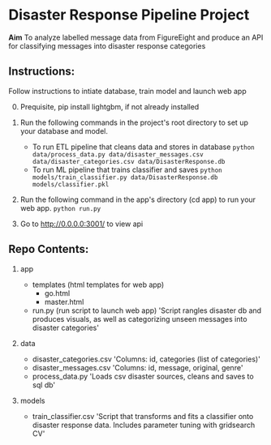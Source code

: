 # Disaster Response Pipeline Project

**Aim** To analyze labelled message data from FigureEight and produce an API for classifying messages into disaster response categories

## Instructions:
Follow instructions to intiate database, train model and launch web app

0. Prequisite, pip install lightgbm, if not already installed

1. Run the following commands in the project's root directory to set up your database and model.

    - To run ETL pipeline that cleans data and stores in database
        `python data/process_data.py data/disaster_messages.csv data/disaster_categories.csv data/DisasterResponse.db`
    - To run ML pipeline that trains classifier and saves
        `python models/train_classifier.py data/DisasterResponse.db models/classifier.pkl`

2. Run the following command in the app's directory (cd app) to run your web app.
    `python run.py`

3. Go to http://0.0.0.0:3001/ to view api

## Repo Contents:

1. app
    - templates (html templates for web app)
        - go.html
        - master.html
    - run.py (run script to launch web app)
        'Script rangles disaster db and produces visuals, as well as categorizing unseen messages into disaster categories'
    
2. data
    - disaster_categories.csv
        'Columns: id, categories (list of categories)'
    - disaster_messages.csv
        'Columns: id, message, original, genre'
    - process_data.py
        'Loads csv disaster sources, cleans and saves to sql db'
        
3. models
    - train_classifier.csv
        'Script that transforms and fits a classifier onto disaster response data. Includes parameter tuning with gridsearch CV'
